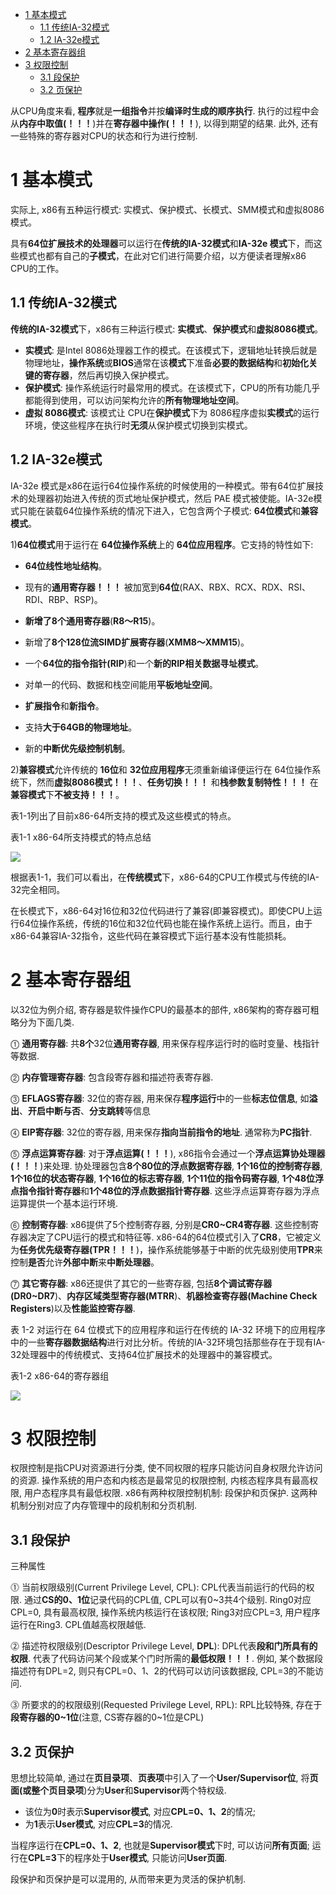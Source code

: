 
<!-- @import "[TOC]" {cmd="toc" depthFrom=1 depthTo=6 orderedList=false} -->

<!-- code_chunk_output -->

- [1 基本模式](#1-基本模式)
  - [1.1 传统IA\-32模式](#11-传统ia-32模式)
  - [1.2 IA\-32e模式](#12-ia-32e模式)
- [2 基本寄存器组](#2-基本寄存器组)
- [3 权限控制](#3-权限控制)
  - [3.1 段保护](#31-段保护)
  - [3.2 页保护](#32-页保护)

<!-- /code_chunk_output -->

从CPU角度来看, **程序**就是**一组指令**并按**编译时生成的顺序执行**. 执行的过程中会从**内存中取值(！！！**)并在**寄存器中操作(！！！**), 以得到期望的结果. 此外, 还有一些特殊的寄存器对CPU的状态和行为进行控制.

# 1 基本模式

实际上, x86有五种运行模式: 实模式、保护模式、长模式、SMM模式和虚拟8086模式。

具有**64位扩展技术的处理器**可以运行在**传统的IA\-32模式**和**IA\-32e 模式**下，而这些模式也都有自己的**子模式**，在此对它们进行简要介绍，以方便读者理解x86 CPU的工作。

## 1.1 传统IA\-32模式

**传统的IA\-32模式**下，x86有三种运行模式: **实模式**、**保护模式**和**虚拟8086模式**。

- **实模式**: 是Intel 8086处理器工作的模式。在该模式下，逻辑地址转换后就是物理地址，**操作系统**或**BIOS**通常在该**模式**下准备**必要的数据结构**和**初始化关键的寄存器**，然后再切换入保护模式。
- **保护模式**: 操作系统运行时最常用的模式。在该模式下，CPU的所有功能几乎都能得到使用，可以访问架构允许的**所有物理地址空间**。
- **虚拟 8086模式**: 该模式让 CPU在**保护模式**下为 8086程序虚拟**实模式**的运行环境，使这些程序在执行时**无须**从保护模式切换到实模式。

## 1.2 IA\-32e模式

IA\-32e 模式是x86在运行64位操作系统的时候使用的一种模式。带有64位扩展技术的处理器初始进入传统的页式地址保护模式，然后 PAE 模式被使能。IA\-32e模式只能在装载64位操作系统的情况下进入，它包含两个子模式: **64位模式**和**兼容模式**。

1)**64位模式**用于运行在 **64位操作系统**上的 **64位应用程序**。它支持的特性如下: 

- **64位线性地址结构**。

- 现有的**通用寄存器！！！** 被加宽到**64位**(RAX、RBX、RCX、RDX、RSI、RDI、RBP、RSP)。

- **新增了8个通用寄存器**(**R8～R15**)。

- 新增了**8个128位流SIMD扩展寄存器**(**XMM8～XMM15**)。

- 一个**64位的指令指针(RIP**)和一个**新的RIP相关数据寻址模式**。

- 对单一的代码、数据和栈空间能用**平板地址空间**。

- **扩展指令**和**新指令**。

- 支持**大于64GB的物理地址**。

- 新的**中断优先级控制机制**。

2)**兼容模式**允许传统的 **16位**和 **32位应用程序**无须重新编译便运行在 64位操作系统下，然而**虚拟8086模式！！！**、**任务切换！！！** 和**栈参数复制特性！！！** 在**兼容模式**下**不被支持！！！**。

表1-1列出了目前x86\-64所支持的模式及这些模式的特点。

表1-1 x86\-64所支持模式的特点总结

![](./images/2019-07-01-16-35-15.png)

根据表1\-1，我们可以看出，在**传统模式**下，x86\-64的CPU工作模式与传统的IA\-32完全相同。

在长模式下，x86\-64对16位和32位代码进行了兼容(即兼容模式)。即使CPU上运行64位操作系统，传统的16位和32位代码也能在操作系统上运行。而且，由于x86\-64兼容IA\-32指令，这些代码在兼容模式下运行基本没有性能损耗。

# 2 基本寄存器组

以32位为例介绍, 寄存器是软件操作CPU的最基本的部件, x86架构的寄存器可粗略分为下面几类.

⓵ **通用寄存器**: 共**8个**32位**通用寄存器**, 用来保存程序运行时的临时变量、栈指针等数据.

⓶ **内存管理寄存器**: 包含段寄存器和描述符表寄存器.

⓷ **EFLAGS寄存器**: 32位的寄存器, 用来保存**程序运行**中的一些**标志位信息**, 如**溢出**、**开启中断与否**、**分支跳转**等信息

⓸ **EIP寄存器**: 32位的寄存器, 用来保存**指向当前指令的地址**. 通常称为**PC指针**.

⓹ **浮点运算寄存器**: 对于**浮点运算(！！！**), x86指令会通过一个**浮点运算协处理器(！！！**)来处理. 协处理器包含**8个80位的浮点数据寄存器**, **1个16位的控制寄存器**, **1个16位的状态寄存器**, **1个16位的标志寄存器**, **1个11位的指令码寄存器**, **1个48位浮点指令指针寄存器**和**1个48位的浮点数据指针寄存器**. 这些浮点运算寄存器为浮点运算提供一个基本运行环境.

⓺ **控制寄存器**: x86提供了5个控制寄存器, 分别是**CR0\~CR4寄存器**. 这些控制寄存器决定了CPU运行的模式和特征等. x86\-64的64位模式引入了**CR8**，它被定义为**任务优先级寄存器(TPR！！！**)，操作系统能够基于中断的优先级别使用**TPR**来控制**是否**允许**外部中断**来**中断处理器**。

⓻ **其它寄存器**: x86还提供了其它的一些寄存器, 包括**8个调试寄存器(DR0\~DR7**)、**内存区域类型寄存器(MTRR**)、**机器检查寄存器(Machine Check Registers**)以及**性能监控寄存器**.

表 1\-2 对运行在 64 位模式下的应用程序和运行在传统的 IA\-32 环境下的应用程序中的一些**寄存器数据结构**进行对比分析。传统的IA\-32环境包括那些存在于现有IA\-32处理器中的传统模式、支持64位扩展技术的处理器中的兼容模式。

表1-2 x86-64的寄存器组

![](./images/2019-07-01-16-35-29.png)

# 3 权限控制

权限控制是指CPU对资源进行分类, 使不同权限的程序只能访问自身权限允许访问的资源. 操作系统的用户态和内核态是最常见的权限控制, 内核态程序具有最高权限, 用户态程序具有最低权限. x86有两种权限控制机制: 段保护和页保护. 这两种机制分别对应了内存管理中的段机制和分页机制.

## 3.1 段保护

三种属性

⓵ 当前权限级别(Current Privilege Level, CPL): CPL代表当前运行的代码的权限. 通过**CS的0、1位**记录代码的CPL值, CPL可以有0\~3共4个级别. Ring0对应CPL=0, 具有最高权限, 操作系统内核运行在该权限; Ring3对应CPL=3, 用户程序运行在Ring3. CPL值越高权限越低.

⓶ 描述符权限级别(Descriptor Privilege Level, **DPL**): DPL代表**段和门所具有的权限**. 代表了代码访问某个段或某个门时所需的**最低权限！！！**. 例如, 某个数据段描述符有DPL=2, 则只有CPL=0、1、2的代码可以访问该数据段, CPL=3的不能访问.

⓷ 所要求的的权限级别(Requested Privilege Level, RPL): RPL比较特殊, 存在于**段寄存器的0\~1位**(注意, CS寄存器的0\~1位是CPL)

## 3.2 页保护

思想比较简单, 通过在**页目录项**、**页表项**中引入了一个**User/Supervisor位**, 将**页面(或整个页目录项**)分为**User**和**Supervisor**两个特权级. 

- 该位为**0**时表示**Supervisor模式**, 对应**CPL=0、1、2**的情况; 
- 为**1**表示**User模式**, 对应**CPL=3**的情况.

当程序运行在**CPL=0、1、2**, 也就是**Supervisor模式**下时, 可以访问**所有页面**; 运行在**CPL=3**下的程序处于**User模式**, 只能访问**User页面**.

段保护和页保护是可以混用的, 从而带来更为灵活的保护机制.


